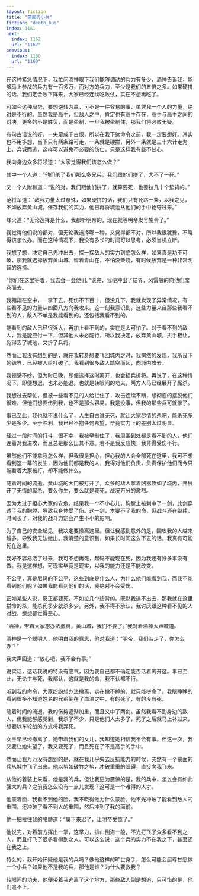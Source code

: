 ```yaml
---
layout: fiction
title: "蒙面的小兵"
fiction: "death_bus"
index: 1161
next:
  index: 1162
  url: "1162"
previous:
  index: 1160
  url: "1160"
---
```

在这种紧急情况下，我忙问酒神眼下我们能够调动的兵力有多少，酒神告诉我，能够马上参战的兵力有一百多万，而对方的兵力，至少是我们的五倍之多。如果硬拼的话，我们定会败下阵来，大家已经连续吃败仗，实在不想再吃了。

可如今这种局势，要想逆转为赢，可不是一件容易的事，单凭我一个人的力量，绝对是不行的。虽然我是高手，但敌人之中，肯定也有高手存在，高手与高手之间的对决，更多的不是胜负，而是牵制，一旦我被牵制住，那我们将必败无疑。

有句古话说的好，一失足成千古恨，所以在我下达命令之前，我一定要想好。其实也不用多想，当下只有两条路可走，一条就是硬拼，另外一条就是三十六计走为上，弃城而逃，这样可以避免不必要的伤亡，只是这样我有些不甘心。

我向身边众多将领道：“大家觉得我们该怎么做？”

其中一个人道：“他们杀了我们那么多兄弟，我们跟他们拼了，大不了一死。”

又一个人附和道：“说的对，我们跟他们拼了，就算要死，也要拉几十个垫背的。”

范将军道：“敌我力量太过悬殊，如果硬拼的话，我们只有死路一条，以我之见，不如放弃黄山城，保存我们的实力，他日再将城池从他们的手中抢夺过来。”

烽火道：“无论选择是什么，我都听明帝的，现在就等明帝发号施令了。”

我觉得他们说的都对，但无论我选择哪一种，又觉得都不对，所以我很犹豫，不晓得该怎么办。而在这种情况下，我没有多长的时间可以思考，必须当机立断。

我想了想，决定自己先冲出去，探一探敌人的实力到底怎么样，如果真是功不可破，那我就选择放弃黄山城。留着青山在，不怕没柴烧，有时候放弃是一种非常明智的选择。

“你们在这里等着，我去会一会他们。”说完，我便冲出了结界，风雷般的向他们席卷而去。

我翱翔在空中，一掌下去，死伤不下百十，但没几下，我就发现了异常情况，有一些看不见的力量从四面八方向我攻来。这一刻我意识到，这些力量来自那些我看不到的人，敌人不单是我能看到的，还包括我看不到的。

能看到的敌人已经很强大，再加上看不到的，实在是太可怕了。对于看不到的敌人，我是能应付一下，但其他人未必能行，所以我决定，放弃黄山城，拱手相让，免得丢了城池，又折了兵将。

然而让我没有想到的是，就在我转身想要飞回城内之时，我愕然的发现，我所设下的结界，已经被人给打破了。我看到很多敌人踏空而起，向城内攻去。

我顿感不妙，但为时已晚，即便选择这时离开，也会损兵折将。再说了，在这种情况下，即便想退，也未必能退。也就是转眼间的功夫，两方人马已经展开了厮杀。

我想过去帮忙，但被一些看不见的人给拦住了，攻击连续不断，想彻底的摆脱他们很难，但他们想要伤到我，也不是那么容易。我是没事，但我的那些兵可就惨了。

事已至此，我也就不说什么了，人生自古谁无死，就让大家尽情的杀吧，能杀死多少是多少。至于胜利，我已经不抱任何希望，毕竟实力上的差别太过明显。

经过一段时间的打斗，很不幸，我被牵制住了，我周围到处都是看不到的人，他们连着对我进攻，而且总是那么出其不意。若不是我反应快，我非得受伤不行。

虽然他们不能拿我怎么样，但我很是担心，担心我的人会全部死在这里，我可不想看到这一幕的发生，因为他们都是我的人，我得对他们负责，负责保护他们而今只能看着大家被打，却不能做什么。

随着时间的流逝，黄山城的大门被打开了，众多的敌人拿着凶器攻如了城内，并展开了无情的厮杀，要么你生，要么就是我死，战况万分的激烈。

因为太过于担心大家的安危，结果我一个不小心儿，胸膛上被刺中了一剑，此剑穿透了我的胸膛，导致我身体受了伤。这一剑，本要不了我的命，但战斗还在继续，时间长了，对我的战斗力定会产生不小的影响。

为了自己的安全起见，我决定要撤离这里。但让我感到意外的是，围攻我的人越来越多，导致我无法撤出。我清楚的意识到，如果长时间这么下去的话，我真有可能死在这里。

我好不容易活了过来，我可不想再死，起码不能现在死，因为我还有好多事没有做。我是这样想，可现实毕竟是现实，以我的能力还是不能改变。

不公平，真是尼玛的不公平，这些到底是什么人，为什么他们能看到我，而我不能看到他们呢？如果我能看到他们的话，我绝对不会受伤。

正如某些人说，反正都要死，不如拉几个垫背的。既然我逃不出去，那我就在这里拼命的杀，能杀死多少就杀多少。另外，我不得不承认，我讨厌跟这种看不见的人对战，想想都觉得恶心。

“酒神，带着大家想办法撤离，黄山城，我们不要了。”我对着酒神大声喊道。

酒神是一个聪明人，他明白我的意思，他对我道：“明帝，我们若走了，你怎么办？”

我大声回道：“放心吧，我不会有事。”

说实话，这话我说的特没有底气，因为我自己都不确定能否活着离开这。事已至此，无论生与死，我都认，这就是我的命，我不认都不行。

听到我的命令，大家纷纷想办法撤离，实在撤不掉的，就只能拼命了。我眼睁睁的看到很多不知道姓名的兄弟倒在了血泊之中，有的死了，有的没有死。

随着时间的流逝，我的伤势逐渐加重，而且又中了两剑。虽然我看不到身边的敌人，但我能够感觉到，我杀了不少，只是他们人太多了，死了之后就马上补过来，想要以车轮战的方式将我弄死。

女王早已经撤离了，她带着我们的女儿，我知道她相信我不会有事。但这一次，我又要让她失望了，我又要死了，而且死在了不是高手的手中。

然而让我万万没有想到的是，就在我几乎失去反抗能力的时候，突然有一个蒙面的兵从城中飞了出来。他以势如破竹之势，冲破重重的阻碍，直接向我飞来。

从他的着装上来看，他是我的兵，但让我更为震惊的是，我的兵中，怎么会有如此强大的兵？之前我怎么没有一点儿发现？这可是一个难得的人才。

他蒙着面，我看不到他的脸，我不晓得他为什么蒙脸。他不光冲破了能看到敌人的重围，还冲破了看不到人的重围，然后冲到了我的面前。

他一把拉住我的胳膊道：“属下来迟了，让明帝受惊了。”

他说完，对着前方挥出一掌，这掌力，排山倒海一般，不光打飞了众多看不到之人，而且打飞了很多看得到之人。可以这么说，这个兵的实力不在我之下，甚至还在我之上。

特么的，我开始怀疑他是我的兵吗？像他这样的旷世身手，怎么可能会屈尊甘愿做一个小兵？如果他不是我的兵，那他是谁？为什么要救我？

转眼间的功夫，他便带着我逃离了这个地方，那些敌人倒是想追，只可惜的是，他们追不上。